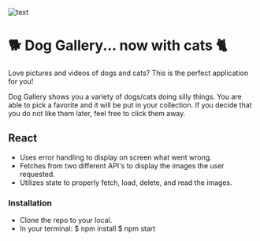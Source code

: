 ![text](https://imgur.com/a/KiqZ2gC)
# 🐕  Dog Gallery... now with cats 🐈

Love pictures and videos of dogs and cats? This is the perfect application for you!

Dog Gallery shows you a variety of dogs/cats doing silly things. You are able to pick a favorite and it will be put in your collection. If you decide that you do not like them later, feel free to click them away.


## React

- Uses error handling to display on screen what went wrong.
- Fetches from two different API's to display the images the user requested. 
- Utilizes state to properly fetch, load, delete, and read the images. 

### Installation

- Clone the repo to your local.
- In your terminal: 
        $ npm install
        $ npm start

